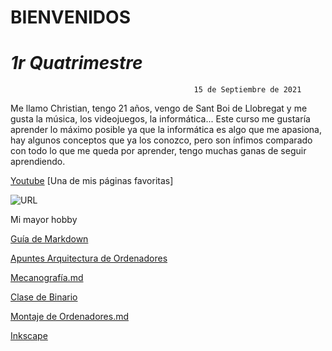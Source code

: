 #       BIENVENIDOS 
#     _1r Quatrimestre_

                                             15 de Septiembre de 2021

Me llamo Christian, tengo 21 años, vengo de Sant Boi de Llobregat y me gusta la música, los videojuegos, la informática...
Este curso me gustaría aprender lo máximo posible ya que la informática es algo que me apasiona, hay algunos conceptos que ya los conozco, pero son ínfimos comparado con todo lo que me queda por aprender, tengo muchas ganas de seguir aprendiendo.

[Youtube](https://youtube.com)
[Una de mis páginas favoritas]

![URL](https://www.hdwallpapers.net/previews/batmobile-batman-arkham-knight-818.jpg)

Mi mayor hobby

[Guía de Markdown](https://guides.github.com/pdfs/markdown-cheatsheet-online.pdf)


[Apuntes Arquitectura de Ordenadores](https://github.com/Tabrih/1er-Trimestre/blob/main/Arquitectura%20de%20ordenadores.md)

[Mecanografía.md](https://github.com/Tabrih/1er-Trimestre/blob/main/Mecanograf%C3%ADa.md)

[Clase de Binario](https://github.com/Tabrih/1er-Trimestre/blob/main/Arquitectura%20de%20ordenadores.md#clase-de-binario)

[Montaje de Ordenadores.md](https://github.com/Tabrih/1er-Trimestre/blob/main/Montaje%20de%20Ordenadores.md)

[Inkscape](https://github.com/Tabrih/1er-Trimestre/blob/main/Inkscape.md)
